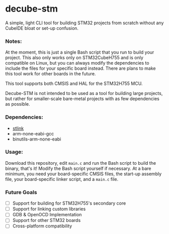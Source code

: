 # decube-stm
A simple, light CLI tool for building STM32 projects from scratch without any CubeIDE bloat or set-up confusion.

### Notes:
At the moment, this is just a single Bash script that you run to build your project. This also only works only on STM32CubeH755 and is only compatible on Linux, but you can always modify the dependencies to include the files for your specific board instead. There are plans to make this tool work for other boards in the future.

This tool supports both CMSIS and HAL for the STM32H755 MCU.

Decube-STM is not intended to be used as a tool for building large projects, but rather for smaller-scale bare-metal projects with as few dependencies as possible.

### Dependencies:
- [stlink](https://github.com/stlink-org/stlink)
- arm-none-eabi-gcc
- binutils-arm-none-eabi

### Usage:
Download this repository, edit ```main.c``` and run the Bash script to build the binary, that's it! Modify the Bash script yourself if necessary.
At a bare minimum, you need your board-specific CMSIS files, the start-up assembly file, your board-specific linker script, and a ```main.c``` file.

### Future Goals
- [ ] Support for building for STM32H755's secondary core
- [ ] Support for linking custom libraries
- [ ] GDB & OpenOCD Implementation
- [ ] Support for other STM32 boards
- [ ] Cross-platform compatibility
